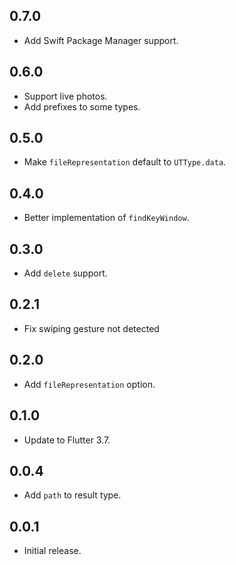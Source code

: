 ## 0.7.0

- Add Swift Package Manager support.

## 0.6.0

- Support live photos.
- Add prefixes to some types.

## 0.5.0

- Make `fileRepresentation` default to `UTType.data`.

## 0.4.0

- Better implementation of `findKeyWindow`.

## 0.3.0

- Add `delete` support.

## 0.2.1

- Fix swiping gesture not detected

## 0.2.0

- Add `fileRepresentation` option.

## 0.1.0

- Update to Flutter 3.7.

## 0.0.4

- Add `path` to result type.

## 0.0.1

- Initial release.
